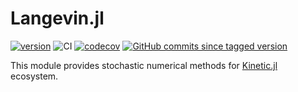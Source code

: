 # Langevin.jl

<!--[![Build Status](https://travis-ci.com/vavrines/Langevin.jl.svg?branch=master)](https://travis-ci.com/vavrines/Langevin.jl)-->
[![version](https://juliahub.com/docs/Langevin/version.svg)](https://juliahub.com/ui/Packages/Langevin/KBQrU)
![CI](https://img.shields.io/github/actions/workflow/status/vavrines/Langevin.jl/ci.yml?branch=master)
[![codecov](https://img.shields.io/codecov/c/github/vavrines/Langevin.jl)](https://codecov.io/gh/vavrines/Langevin.jl)
[![GitHub commits since tagged version](https://img.shields.io/github/commits-since/vavrines/Langevin.jl/v0.2.0.svg?style=social&logo=github)](https://github.com/vavrines/Langevin.jl)

This module provides stochastic numerical methods for [Kinetic.jl](https://github.com/vavrines/Kinetic.jl) ecosystem.
